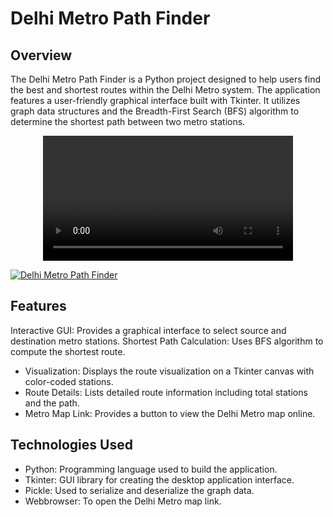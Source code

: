 # Delhi Metro Path Finder

## Overview
The Delhi Metro Path Finder is a Python project designed to help users find the best and shortest routes within the Delhi Metro system. The application features a user-friendly graphical interface built with Tkinter. It utilizes graph data structures and the Breadth-First Search (BFS) algorithm to determine the shortest path between two metro stations.

<p align="center">
  <video src="https://www.youtube.com/watch?v=bkWRuGNOZus" width=400/>
<p/>

[![Delhi Metro Path Finder](https://img.youtube.com/vi/bkWRuGNOZus/0.jpg)](https://www.youtube.com/watch?v=bkWRuGNOZus)

## Features
Interactive GUI: Provides a graphical interface to select source and destination metro stations.
Shortest Path Calculation: Uses BFS algorithm to compute the shortest route.
- Visualization: Displays the route visualization on a Tkinter canvas with color-coded stations.
- Route Details: Lists detailed route information including total stations and the path.
- Metro Map Link: Provides a button to view the Delhi Metro map online.
## Technologies Used
- Python: Programming language used to build the application.
- Tkinter: GUI library for creating the desktop application interface.
- Pickle: Used to serialize and deserialize the graph data.
- Webbrowser: To open the Delhi Metro map link.
